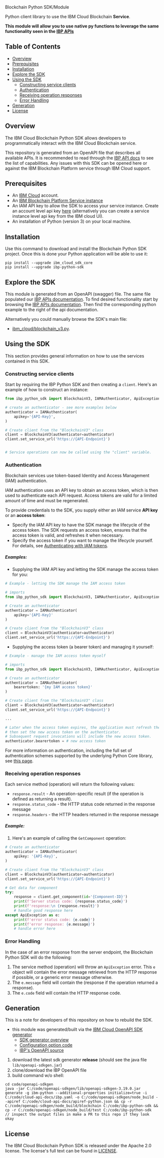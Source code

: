 Blockchain Python SDK/Module

Python client library to use the IBM Cloud Blockchain **Service**.

**This module will allow you to use native py functions to leverage the same functionality seen in the [IBP APIs](https://cloud.ibm.com/apidocs/blockchain)**

## Table of Contents

* [Overview](#overview)
* [Prerequisites](#prerequisites)
* [Installation](#installation)
* [Explore the SDK](#explore-the-sdk)
* [Using the SDK](#using-the-sdk)
  * [Constructing service clients](#constructing-service-clients)
  * [Authentication](#authentication)
  * [Receiving operation responses](#receiving-operation-responses)
  * [Error Handling](#error-handling)
* [Generation](#generation)
* [License](#license)

## Overview

The IBM Cloud Blockchain Python SDK allows developers to programmatically interact with the
IBM Cloud Blockchain service.

This repository is generated from an OpenAPI file that describes all available APIs.
It is recommended to read through the [IBP API docs](https://cloud.ibm.com/apidocs/blockchain#sdk) to see the list of capabilities.
Any issues with this SDK can be opened here or against the IBM Blockchain Platform service through IBM Cloud support.

## Prerequisites

[ibm-cloud-onboarding]: https://cloud.ibm.com/registration

* An [IBM Cloud][ibm-cloud-onboarding] account.
* An [IBM Blockchain Platform Service instance](https://cloud.ibm.com/catalog/services/blockchain-platform)
* An IAM API key to allow the SDK to access your service instance. Create an account level api key [here](https://cloud.ibm.com/iam/apikeys) (alternatively you can create a service instance level api key from the IBM cloud UI).
* An installation of Python (version 3) on your local machine.

## Installation
Use this command to download and install the Blockchain Python SDK project.
Once this is done your Python application will be able to use it:
```
pip install --upgrade ibm_cloud_sdk_core
pip install --upgrade ibp-python-sdk
```

## Explore the SDK
This module is generated from an OpenAPI (swagger) file.
The same file populated our [IBP APIs documentation](https://cloud.ibm.com/apidocs/blockchain#sdk).
To find desired functionality start by browsing the [IBP APIs documentation](https://cloud.ibm.com/apidocs/blockchain#introduction).
Then find the corresponding python example to the right of the api documentation.

Alternatively you could manually browse the SDK's main file:

- [ibm_cloud/blockchain_v3.py](./ibp_python_sdk/blockchain_v3.py).

## Using the SDK
This section provides general information on how to use the services contained in this SDK.

### Constructing service clients
Start by requiring the IBP Python SDK and then creating a `client`.
Here's an example of how to construct an instance:

```py
from ibp_python_sdk import BlockchainV3, IAMAuthenticator, ApiException

# create an authenticator - see more examples below
authenticator = IAMAuthenticator(
    apikey='{API-Key}',
)

# Create client from the "BlockchainV3" class
client = BlockchainV3(authenticator=authenticator)
client.set_service_url('https://{API-Endpoint}')


# Service operations can now be called using the "client" variable.

```

### Authentication
Blockchain services use token-based Identity and Access Management (IAM) authentication.

IAM authentication uses an API key to obtain an access token, which is then used to authenticate
each API request. Access tokens are valid for a limited amount of time and must be regenerated.

To provide credentials to the SDK, you supply either an IAM service **API key** or an **access token**:

- Specify the IAM API key to have the SDK manage the lifecycle of the access token.
The SDK requests an access token, ensures that the access token is valid, and refreshes it when
necessary.
- Specify the access token if you want to manage the lifecycle yourself.
For details, see [Authenticating with IAM tokens](https://cloud.ibm.com/docs/services/watson/getting-started-iam.html).

##### Examples:
* Supplying the IAM API key and letting the SDK manage the access token for you:

```py
# Example - letting the SDK manage the IAM access token

# imports
from ibp_python_sdk import BlockchainV3, IAMAuthenticator, ApiException

# Create an authenticator
authenticator = IAMAuthenticator(
	apikey='{API-Key}'
)

# Create client from the "BlockchainV3" class
client = BlockchainV3(authenticator=authenticator)
client.set_service_url('https://{API-Endpoint}')
```

* Supplying the access token (a bearer token) and managing it yourself:

```py
# Example - manage the IAM access token myself

# imports
from ibp_python_sdk import BlockchainV3, IAMAuthenticator, ApiException

# Create an authenticator
authenticator = IAMAuthenticator(
	bearertoken: '{my IAM access token}'
)

# Create client from the "BlockchainV3" class
client = BlockchainV3(authenticator=authenticator)
client.set_service_url('https://{API-Endpoint}')

...

# Later when the access token expires, the application must refresh the access token,
# then set the new access token on the authenticator.
# Subsequent request invocations will include the new access token.
authenticator.bearertoken = # new access token 
```

For more information on authentication, including the full set of authentication schemes supported by
the underlying Python Core library, see
[this page](https://github.com/IBM/python-sdk-core/blob/master/Authentication.md).

### Receiving operation responses
Each service method (operation) will return the following values:
* `response.result` - An operation-specific result (if the operation is defined as returning a result).
* `response.status_code` - the HTTP status code returned in the response message
* `response.headers` - the HTTP headers returned in the response message

##### Example:
1. Here's an example of calling the `GetComponent` operation:
```py
# Create an authenticator
authenticator = IAMAuthenticator(
    apikey: '{API-Key}',
)

# Create client from the "BlockchainV3" class
client = BlockchainV3(authenticator=authenticator)
client.set_service_url('https://{API-Endpoint}')

# Get data for component
try:
    response = client.get_component(id='{Component-ID}')
    print(f'Server status code: {response.status_code}')
    print(f'response:\n {response.result}')
    # handle good response here
except ApiException as e:
    print(f'error status code: {e.code}')
    print(f'error response: {e.message}')
    # handle error here
```

### Error Handling

In the case of an error response from the server endpoint, the Blockchain Python SDK will do the following:
1. The service method (operation) will throw an `ApiException` error.  This `e` object will
contain the error message retrieved from the HTTP response if possible, or a generic error message
otherwise.
2. The `e.message` field will contain the (response if the operation returned a response).
3. The `e.code` field will contain the HTTP response code.


## Generation
This is a note for developers of this repository on how to rebuild the SDK.
- this module was generated/built via the [IBM Cloud OpenAPI SDK generator](https://github.ibm.com/CloudEngineering/openapi-sdkgen)
    - [SDK generator overview](https://github.ibm.com/CloudEngineering/openapi-sdkgen/wiki/SDK-Gen-Overview)
    - [Configuration option code](https://github.ibm.com/CloudEngineering/openapi-sdkgen/blob/ab7d50a1dcdc707faad8cbe4f86de2d2ca510d24/src/main/java/com/ibm/sdk/codegen/IBMDefaultCodegen.java)
    - [IBP's OpenAPI source](https://github.ibm.com/cloud-api-docs/ibp/blob/master/ibp.yaml)
1. download the  latest sdk generator **release** (should see the java file `lib/openapi-sdkgen.jar`)
1. clone/download the IBP OpenAPI file
1. build command w/o shell:
```
cd code/openapi-sdkgen
java -jar C:/code/openapi-sdkgen/lib/openapi-sdkgen-3.19.0.jar generate -g ibm-python --additional-properties initialize=true -i C:/code/cloud-api-docs/ibp.yaml -o C:/code/openapi-sdkgen/node_build --apiref C:/code/cloud-api-docs/apiref-python.json && cp -r C:/code/openapi-sdkgen/node_build/blockchain C:/code/ibp-python-sdk && cp -r C:/code/openapi-sdkgen/node_build/test C:/code/ibp-python-sdk
// inspect the output files in make a PR to this repo if they look okay
```

## License

The IBM Cloud Blockchain Python SDK is released under the Apache 2.0 license. The license's full text can be found in [LICENSE](LICENSE).
